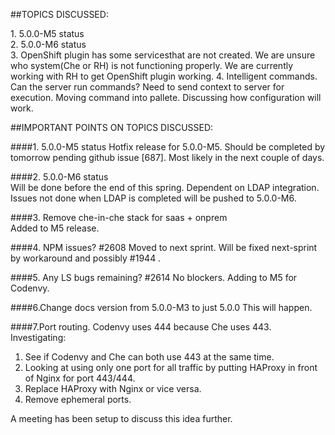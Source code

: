 ##TOPICS DISCUSSED:

​1. 5.0.0-M5 status  
2. 5.0.0-M6 status  
3. OpenShift plugin has some servicesthat are not created. We are unsure who system(Che or RH) is not functioning properly. We are currently working with RH to get OpenShift plugin working. 
4. Intelligent commands. Can the server run commands? Need to send context to server for execution. Moving command into pallete. Discussing how configuration will work.


##IMPORTANT POINTS ON TOPICS DISCUSSED:

####​1. 5.0.0-M5 status 
Hotfix release for 5.0.0-M5. Should be completed by tomorrow pending github issue [687]. Most likely in the next couple of days.

####2. 5.0.0-M6 status  
Will be done before the end of this spring. Dependent on LDAP integration. Issues not done when LDAP is completed will be pushed to 5.0.0-M6.

####3. Remove che-in-che stack for saas + onprem  
Added to M5 release.

####4. NPM issues? #2608
Moved to next sprint. Will be fixed next-sprint by workaround and possibly #1944 . 

####5. Any LS bugs remaining? #2614
No blockers. Adding to M5 for Codenvy.

####6.Change docs version from 5.0.0-M3 to just 5.0.0 
This will happen.

####7.Port routing.
Codenvy uses 444 because Che uses 443. Investigating:
1. See if Codenvy and Che can both use 443 at the same time.  
2. Looking at using only one port for all traffic by putting HAProxy in front of Nginx for port 443/444.   
3. Replace HAProxy with Nginx or vice versa.  
4. Remove ephemeral ports.  

A meeting has been setup to discuss this idea further.
